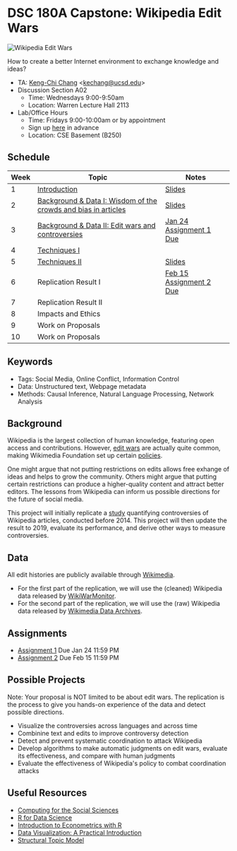 # DSC 180A Capstone: Wikipedia Edit Wars


![Wikipedia Edit Wars](https://www.economist.com/img/b/1280/1594/85/sites/default/files/20130810_GDC178_1190_1.png)

How to create a better Internet environment to exchange knowledge and ideas?

- TA: [Keng-Chi Chang](https://kengchichang.com/)  &lt;kechang@ucsd.edu&gt;
- Discussion Section A02
    + Time: Wednesdays 9:00-9:50am
    + Location: Warren Lecture Hall 2113
- Lab/Office Hours
    + Time: Fridays 9:00-10:00am or by appointment
    + Sign up [here](https://calendly.com/kengchichang/dsc180a) in advance
    + Location: CSE Basement (B250)


## Schedule

|Week|Topic|Notes|
|--|--|--|
|1|[Introduction](topics/Week-01.md)|[Slides](slides/Week-01.pdf)|
|2|[Background & Data I: Wisdom of the crowds and bias in articles](topics/Week-02.md)|[Slides](slides/Week-02.pdf)|
|3|[Background & Data II: Edit wars and controversies](topics/Week-03.md)|[Jan 24 Assignment 1 Due](assignments/assignment-1.md)|
|4|[Techniques I](topics/Week-04.md)| |
|5|[Techniques II](topics/Week-05.md)|[Slides](slides/Week-05.pdf)|
|6|Replication Result I|[Feb 15 Assignment 2 Due](assignments/assignment-2.md)|
|7|Replication Result II| |
|8|Impacts and Ethics| |
|9|Work on Proposals| |
|10|Work on Proposals| |


## Keywords

* Tags: Social Media, Online Conflict, Information Control
* Data: Unstructured text, Webpage metadata
* Methods: Causal Inference, Natural Language Processing, Network Analysis


## Background

Wikipedia is the largest collection of human knowledge, featuring open access and contributions. 
However, [edit wars](https://qz.com/347227/wiki-wars-inside-the-increasingly-nasty-battle-for-wikipedias-soul/) are actually quite common, making Wikimedia Foundation set up certain [policies](https://en.wikipedia.org/wiki/Wikipedia:Edit_warring).

One might argue that not putting restrictions on edits allows free exhange of ideas and helps to grow the community.
Others might argue that putting certain restrictions can produce a higher-quality content and attract better editors.
The lessons from Wikipedia can inform us possible directions for the future of social media.

This project will initially replicate a [study](https://arxiv.org/pdf/1107.3689.pdf) quantifying controversies of Wikipedia articles, conducted before 2014. 
This project will then update the result to 2019, evaluate its performance, and derive other ways to measure controversies.


## Data

All edit histories are publicly available through [Wikimedia](https://dumps.wikimedia.org/backup-index.html).

- For the first part of the replication, we will use the (cleaned) Wikipedia data released by [WikiWarMonitor](http://wwm.phy.bme.hu/).
- For the second part of the replication, we will use the (raw) Wikipedia data released by [Wikimedia Data Archives](https://dumps.wikimedia.org/backup-index.html).


## Assignments

- [Assignment 1](assignments/assignment-1.md) Due Jan 24 11:59 PM
- [Assignment 2](assignments/assignment-2.md) Due Feb 15 11:59 PM



## Possible Projects

Note: Your proposal is NOT limited to be about edit wars. The replication is the process to give you hands-on experience of the data and detect possible directions.

- Visualize the controversies across languages and across time
- Combinine text and edits to improve controversy detection
- Detect and prevent systematic coordination to attack Wikipedia
- Develop algorithms to make automatic judgments on edit wars, evaluate its effectiveness, and compare with human judgments
- Evaluate the effectiveness of Wikipedia's policy to combat coordination attacks


## Useful Resources

- [Computing for the Social Sciences](https://cfss.uchicago.edu/notes/)
- [R for Data Science](https://r4ds.had.co.nz/)
- [Introduction to Econometrics with R](https://www.econometrics-with-r.org/)
- [Data Visualization: A Practical Introduction](http://socviz.co/)
- [Structural Topic Model](https://www.structuraltopicmodel.com/)
